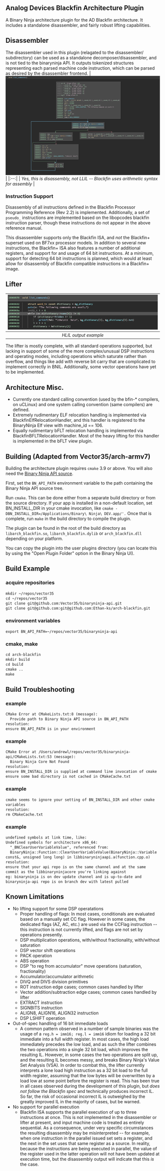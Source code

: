 ## Analog Devices Blackfin Architecture Plugin
A Binary Ninja architecture plugin for the AD Blackfin architecture. It includes a standalone disassembler, and fairly robust lifting capabilities.

## Disassembler
The disassembler used in this plugin (relagated to the disassembler/ subdirectory) can be used as a standalone decomposer/disassembler, and is not tied to the binaryninja API. It outputs tokenized structures representing each parsed machine code instruction, which can be parsed as desired by the disassembler frontend.
| ![Disassembly](images/disasm.png) |
|:--:|
| *Yes, this is disassembly, not LLIL -- Blackfin uses arithmetic syntax for assembly* |
### Instruction Support
Disassembly of all instructions defined in the Blackfin Processor Programming Reference (Rev 2.2) is implemented. Additionally, a set of `pseudo_` instructions are implemented based on the libopcodes blackfin instruction parser, though these instructions do not appear in the above reference manual.

This disassembler supports only the Blackfin ISA, and _not_ the Blackfin+ superset used on BF7xx processor models. In addition to several new instructions, the Blackfin+ ISA also features a number of additional registers, and support for and usage of 64 bit instructions. At a minimum, support for detecting 64 bit instructions is planned, which would at least allow for disassembly of Blackfin compatible instructions in a Blackfin+ image.

## Lifter
| ![HLIL](images/hlil.png) |
|:--:|
| *HLIL output example* |

The lifter is mostly complete, with all standard operations supported, but lacking in support of some of the more complex/unusual DSP instructions and operating modes, including operations which saturate rather than overflow, and things like add with reverse bit carry that are complicated to implement correctly in BNIL. Additionally, some vector operations have yet to be implemented.

## Architecture Misc.
- Currently one standard calling convention (used by the bfin-* compilers, on uCLinux) and one system calling convention (same compilers) are defined.
- Extremely rudimentary ELF relocation handling is implemented via BlackfinElfRelocationHandler, and this handler is registered to the BinaryNinja Elf view with machine_id == 106.
- Equally rudimentary bFLT relocation handling is implemented via BlackfinBFLTRelocationHandler. Most of the heavy lifting for this handler is implemented in the bFLT view plugin.

## Building (Adapted from Vector35/arch-armv7)
Building the architecture plugin requires `cmake` 3.9 or above. You will also need the
[Binary Ninja API source](https://github.com/Vector35/binaryninja-api).

First, set the `BN_API_PATH` environment variable to the path containing the
Binary Ninja API source tree.

Run `cmake`. This can be done either from a separate build directory or from the source
directory. If your app is installed in a non-default location, set BN_INSTALL_DIR in your
cmake invocation, like `cmake -DBN_INSTALL_DIR=/Applications/Binary\ Ninja\ DEV.app/'.`
Once that is complete, run `make` in the build directory to compile the plugin.

The plugin can be found in the root of the build directory as `libarch_blackfin.so`,
`libarch_blackfin.dylib` or `arch_blackfin.dll` depending on your platform.

You can copy the plugin into the user plugins directory (you can locate this by using the 
"Open Plugin Folder" option in the Binary Ninja UI).

## Build Example

### acquire repositories
```
mkdir ~/repos/vector35
cd ~/repos/vector35
git clone git@github.com:Vector35/binaryninja-api.git
git clone git@github.com:git@github.com:Ethan-ks/arch-blackfin.git
```
### environment variables

`export BN_API_PATH=~/repos/vector35/binaryninja-api`

### cmake, make
```
cd arch-blackfin
mkdir build
cd build
cmake ..
make
```
## Build Troubleshooting

### example

    CMake Error at CMakeLists.txt:8 (message):
      Provide path to Binary Ninja API source in BN_API_PATH
    resolution:
    ensure BN_API_PATH is in your environment

### example

    CMake Error at /Users/andrewl/repos/vector35/binaryninja-api/CMakeLists.txt:53 (message):
      Binary Ninja Core Not Found
    resolution:
    ensure BN_INSTALL_DIR is supplied at command line invocation of cmake
    ensure some bad directory is not cached in CMakeCache.txt

### example

    cmake seems to ignore your setting of BN_INSTALL_DIR and other cmake variables
    resolution:
    rm CMakeCache.txt

### example

    undefined symbols at link time, like:
    Undefined symbols for architecture x86_64:
      "_BNClearUserVariableValue", referenced from:
      BinaryNinja::Function::ClearUserVariableValue(BinaryNinja::Variable const&, unsigned long long) in libbinaryninjaapi.a(function.cpp.o)
    resolution:
    ensure that your api repo is on the same channel and at the same commit as the libbinaryninjacore you're linking against
    eg: binaryninja is on dev update channel and is up-to-date and binaryninja-api repo is on branch dev with latest pulled

## Known Limitations
- No lifting support for some DSP operatations
    - Proper handling of flags: In most cases, conditionals are evaluated based on a manually set CC flag. However in some cases, the dedicated flags (AZ, AC, etc.) are used via the CCFlag instruction -- this instruction is not currently lifted, and flags are not set by operations presently.
    - DSP multiplication operations, with/without fractionality, with/without saturation
    - DSP vector shift operations
    - PACK operation
    - ABS operation
    - DSP "to reg from accumulator" move operations (saturation, fractionality)
    - Accumulator/accumulator arithmetic
    - DIVQ and DIVS division primitives
    - ROT instruction edge cases; common cases handled by lifter
    - Vector addition/subtraction edge cases; common cases handled by lifter
    - EXTRACT instruction
    - SIGNBITS instruction
    - ALIGN8, ALIGN16, ALIGN32 instruction
    - DSP LSHIFT operation
- Out-of-spec handling of 16 bit immediate loads
    - A common pattern observed in a number of sample binaries was the usage of a `reg.h = imm16; reg.l = imm16` idiom for loading a 32 bit immediate into a full width register. In most cases, the high load immediately precedes the low load, and as such the lifter combines the two operations into a single 32 bit load, which improves the resulting IL. However, in some cases the two operations are split up, and the resulting IL becomes messy, and breaks Binary Ninja's Value Set Analysis (VSA). In order to combat this, the lifter currently interprets a lone load high instruction as a 32 bit load to the full width register, assuming that the low bytes will be overwritten by a load low at some point before the register is read. This has been true in all cases observed during the development of this plugin, but _does not follow the Blackfin spec_ and technically produces incorrect IL. So far, the risk of occasional incorrect IL is outweighed by the greatly improved IL in the majority of cases, but be warned.
- No support for parallel execution
    - Blackfin ISA supports the parallel execution of up to three instructions at once. This is not implemented in the disassembler or lifter at present, and input machine code is treated as entirely sequential. As a consequence, under very specific circumstances the resulting disassembly may be misinterpreted -- for example, when one instruction in the parallel issued set sets a register, and the next in the set uses that same register as a source. In reality, because the instructions are being executed in parallel, the value of the register used in the latter operation will not have been updated at execution time, but the disassembly output will indicate that this _is_ the case.
